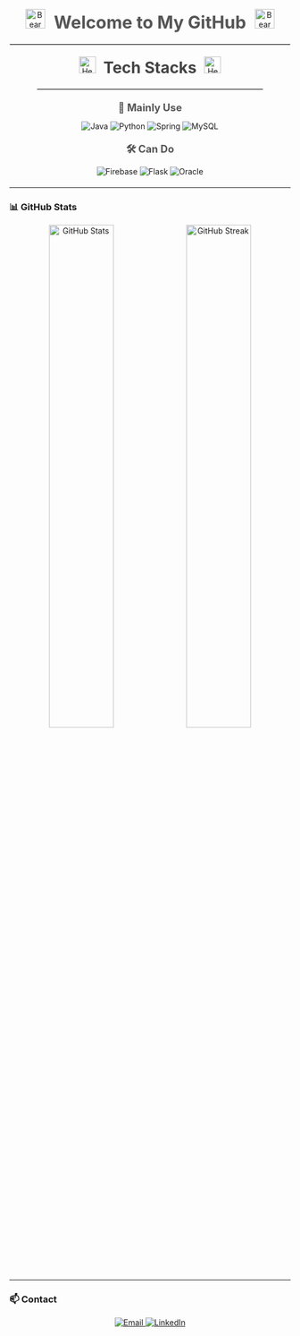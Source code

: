 <!-- Welcome Section -->
<p align="center">
  <img src="https://raw.githubusercontent.com/Tarikul-Islam-Anik/Animated-Fluent-Emojis/master/Emojis/Animals/Bear.png" alt="Bear" width="35" height="35" />
  <strong style="font-size: 2.2em; margin: 0 12px; color: #555;">Welcome to My GitHub</strong>
  <img src="https://raw.githubusercontent.com/Tarikul-Islam-Anik/Animated-Fluent-Emojis/master/Emojis/Animals/Bear.png" alt="Bear" width="35" height="35" />
</p>

<hr style="border: 1px solid #ddd; margin: 20px 0;"/>

<!-- Tech Stacks Section -->
<div align="center" style="max-width: 800px; margin: 0 auto;">
  <p>
    <img src="https://raw.githubusercontent.com/Tarikul-Islam-Anik/Animated-Fluent-Emojis/master/Emojis/Smilies/Heart%20Decoration.png" alt="Heart Decoration" width="30" height="30" />
    <strong style="font-size: 2em; color: #444; margin: 0 10px;">Tech Stacks</strong>
    <img src="https://raw.githubusercontent.com/Tarikul-Islam-Anik/Animated-Fluent-Emojis/master/Emojis/Smilies/Heart%20Decoration.png" alt="Heart Decoration" width="30" height="30" />
  </p>
  
  <hr style="border: 1px solid #ddd; width: 80%; margin: 20px auto;"/>
  
  <div style="margin-bottom: 20px;">
    <p><strong style="font-size: 1.3em; color: #555;">🚀 Mainly Use</strong></p>
    <div>
      <img src="https://img.shields.io/badge/Java-007396?style=for-the-badge&logo=java&logoColor=white" alt="Java" />
      <img src="https://img.shields.io/badge/Python-3776AB?style=for-the-badge&logo=python&logoColor=white" alt="Python" />
      <img src="https://img.shields.io/badge/Spring-6DB33F?style=for-the-badge&logo=spring&logoColor=white" alt="Spring" />
      <img src="https://img.shields.io/badge/MySQL-4479A1?style=for-the-badge&logo=mysql&logoColor=white" alt="MySQL" />
    </div>
  </div>
  
  <div style="margin-bottom: 20px;">
    <p><strong style="font-size: 1.3em; color: #555;">🛠 Can Do</strong></p>
    <div>
      <img src="https://img.shields.io/badge/Firebase-FFCA28?style=for-the-badge&logo=firebase&logoColor=white" alt="Firebase" />
      <img src="https://img.shields.io/badge/Flask-000000?style=for-the-badge&logo=flask&logoColor=white" alt="Flask" />
      <img src="https://img.shields.io/badge/Oracle-F80000?style=for-the-badge&logo=oracle&logoColor=white" alt="Oracle" />
    </div>
  </div>
</div>

---

### 📊 **GitHub Stats**
<p align="center">
  <img src="https://github-readme-stats.vercel.app/api?username=YOUR_USERNAME&show_icons=true&theme=radical" alt="GitHub Stats" width="48%" />
  <img src="https://github-readme-streak-stats.herokuapp.com/?user=YOUR_USERNAME&theme=radical" alt="GitHub Streak" width="48%" />
</p>

---

### 📫 **Contact**
<p align="center">
  <a href="mailto:your.email@example.com">
    <img src="https://img.shields.io/badge/Email-D14836?style=for-the-badge&logo=gmail&logoColor=white" alt="Email" />
  </a>
  <a href="https://linkedin.com/in/YOUR_PROFILE">
    <img src="https://img.shields.io/badge/LinkedIn-0077B5?style=for-the-badge&logo=linkedin&logoColor=white" alt="LinkedIn" />
  </a>
</p>
